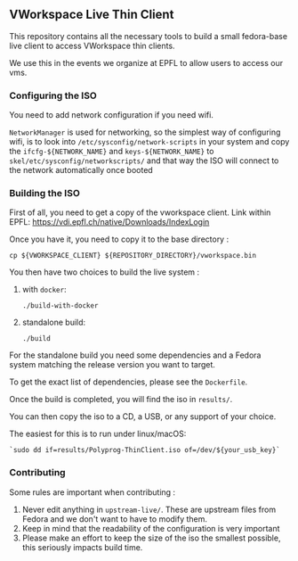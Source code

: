 ## VWorkspace Live Thin Client

This repository contains all the necessary tools to build a small fedora-base live client
 to access VWorkspace thin clients.

We use this in the events we organize at EPFL to allow users to access our vms.

### Configuring the ISO

You need to add network configuration if you need wifi.

`NetworkManager` is used for networking, so the simplest way of configuring wifi,
is to look into `/etc/sysconfig/network-scripts` in your system and copy the
`ifcfg-${NETWORK_NAME}` and `keys-${NETWORK_NAME}` to `skel/etc/sysconfig/networkscripts/`
and that way the ISO will connect to the network automatically once booted


### Building the ISO

First of all, you need to get a copy of the vworkspace client.
Link within EPFL: https://vdi.epfl.ch/native/Downloads/IndexLogin

Once you have it, you need to copy it to the base directory :

`cp ${VWORKSPACE_CLIENT} ${REPOSITORY_DIRECTORY}/vworkspace.bin`

You then have two choices to build the live system :

1. with `docker`:
    
    `./build-with-docker`
    
2. standalone build:

    `./build`
    
For the standalone build you need some dependencies and a Fedora system matching the release
version you want to target.

To get the exact list of dependencies, please see the `Dockerfile`.


Once the build is completed, you will find the iso in `results/`.

You can then copy the iso to a CD, a USB, or any support of your choice.

The easiest for this is to run under linux/macOS:

    `sudo dd if=results/Polyprog-ThinClient.iso of=/dev/${your_usb_key}`
    
    
### Contributing

Some rules are important when contributing :

1. Never edit anything in `upstream-live/`. These are upstream files from Fedora and 
we don't want to have to modify them.
2. Keep in mind that the readability of the configuration is very important
3. Please make an effort to keep the size of the iso the smallest possible,
this seriously impacts build time.
